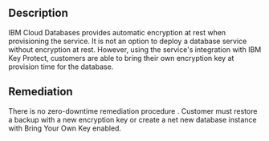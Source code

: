 ## Description

IBM Cloud Databases provides automatic encryption at rest when provisioning the service.
It is not an option to deploy a database service without encryption at rest. However, using
the service's integration with IBM Key Protect, customers are able to bring their own
encryption key at provision time for the database.

## Remediation

There is no zero-downtime remediation procedure . Customer must restore a backup with
a new encryption key or create a net new database instance with Bring Your Own Key
enabled.